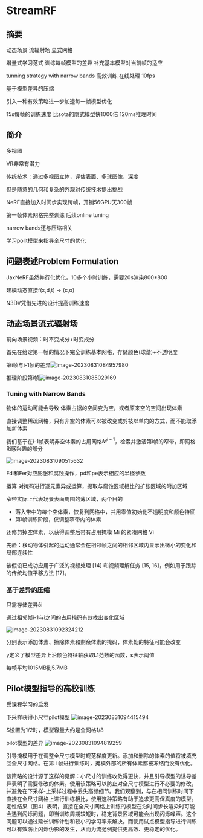 # StreamRF



## 摘要

动态场景 流辐射场 显式网格

增量式学习范式 训练每帧模型的差异 补充基本模型对当前帧的适应

tunning strategy with narrow bands 高效训练 在线处理 10fps

基于模型差异的压缩

引入一种有效策略进一步加速每一帧模型优化

15s每帧的训练速度 比sota的隐式模型快1000倍 120ms推理时间



## 简介

多视图

VR非常有潜力

传统技术：通过多视图立体，评估表面、多球图像、深度

但是随意的几何和复杂的外观对传统技术提出挑战

NeRF直接加入时间步实现跨帧，开销56GPU天300帧



第一帧体素网格完整训练 后续online tuning

narrow bands还与压缩相关

学习polit模型来指导全尺寸的优化



## 问题表述Problem Formulation

JaxNeRF虽然并行化优化，10多个小时训练，需要20s渲染800*800

建模动态直接f(x,d,t) -> (c,σ)

N3DV凭借先进的设计提高训练速度



## 动态场景流式辐射场

前向场景视频：时不变成分+时变成分

首先在给定第一帧的情况下完全训练基本网格，存储颜色(球谐)+不透明度

第i帧与i-1帧的差异![image-20230831084957980](https://cdn.jsdelivr.net/gh/twtsuif/picture/twtsuif2023-08-31/75720e29ec3a7f947b76e52431b29c83--1454--image-20230831084957980.png)

推理阶段第i帧![image-20230831085029169](https://cdn.jsdelivr.net/gh/twtsuif/picture/twtsuif2023-08-31/308fe840a80bd13123fa8444e246dbc0--9e6a--image-20230831085029169.png)

### Tuning with  Narrow Bands

物体的运动可能会导致 体素占据的空间变为空，或者原来空的空间出现体素

直接调整稀疏网格，只有非空的体素可以被改变或剪枝以单向的方式，而不能取添加新体素



我们基于在i-1帧表明非空体素的占用网格$M^{i-1}$，检索并激活第i帧的窄带，即网格Ri感兴趣的部分

![image-20230831090515632](https://cdn.jsdelivr.net/gh/twtsuif/picture/twtsuif2023-08-31/3643f539fa1b121c771da3bda485f7a0--b0ae--image-20230831090515632.png)

Fdi和Fer对应膨胀和腐蚀操作，pd和pe表示相应的半径参数

运算 对掩码进行逐元素异或运算，提取与腐蚀区域相比的扩张区域的附加区域

窄带实际上代表场景表面周围的薄区域，两个目的

- 落入带中的每个空体素，恢复到网格中，并用零值初始化不透明度和颜色特征
- 第i帧训练阶段，仅调整窄带内的体素

还修剪掉空体素，以获得调整后带有占用掩模 Mi 的紧凑网格 Vi



先验：移动物体引起的运动通常会在相邻帧之间的相邻区域内显示出微小的变化和局部连续性

该假设已成功应用于广泛的视频处理 [14] 和视频理解任务 [15, 16]，例如用于跟踪的传统均值平移方法 [17]。



### 基于差异的压缩

只需存储差异δi

通过相邻帧i-1与i之间的占用掩码有效找出变化区域

![image-20230831092324212](https://cdn.jsdelivr.net/gh/twtsuif/picture/twtsuif2023-08-31/9c0b4ffeb66b67490c03be2d3ca79732--5d81--image-20230831092324212.png)

分别表示添加体素、擦除体素和剩余体素的掩码，体素处的特征可能会改变

γ定义了模型差异上沿颜色特征轴获取L1范数的函数，ε表示阈值

每帧平均1015MB到5.7MB



## Pilot模型指导的高校训练

受课程学习的启发

下采样获得小尺寸pilot模型	![image-20230831094415494](https://cdn.jsdelivr.net/gh/twtsuif/picture/twtsuif2023-08-31/6971a91daa58bd8777b5201e96745989--d13d--image-20230831094415494.png)

S设置为1/2时，模型容量大约是全网格1/8

pilot模型的差异 ![image-20230831094819259](https://cdn.jsdelivr.net/gh/twtsuif/picture/twtsuif2023-08-31/9c7f2752aa6d99796753a42f92bfd636--de8e--image-20230831094819259.png)



引导掩模用于在调整全尺寸模型时规范梯度更新。添加和删除的体素的值将被填充回全尺寸网格。在第 i 帧进行训练时，掩模外部的所有体素都被冻结而没有优化。

该策略的设计源于这样的见解：小尺寸的训练收敛得更快，并且引导模型的诱导差异表明了需要修改的体素。使用该策略可以防止对全尺寸模型进行不必要的修改，并避免在下采样-上采样过程中丢失高频细节。我们观察到，与在相同训练时间下直接在全尺寸网格上进行训练相比，使用这种策略有助于追求更高保真度的模型。定性结果（图4）表明，直接在全尺寸网格上训练的模型在沿时间步长渲染时可能会遇到闪烁问题，即当训练周期较短时，稳定背景区域可能会出现闪烁噪声。这个问题可以通过延长训练计划和较小的学习率来解决。而使用试点模型指导进行训练可以有效防止闪烁伪影的发生，从而为流范例提供更高效、更稳定的优化。